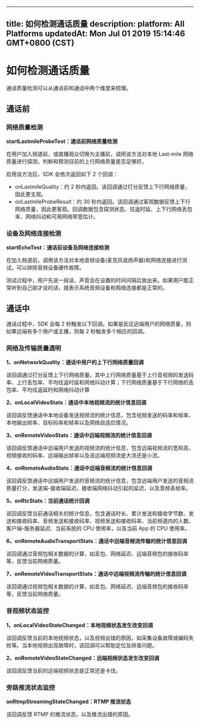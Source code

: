 
---
title: 如何检测通话质量
description: 
platform: All Platforms
updatedAt: Mon Jul 01 2019 15:14:46 GMT+0800 (CST)
---
# 如何检测通话质量
通话质量检测可以从通话前和通话中两个维度来梳理。

## 通话前

### 网络质量检测

**startLastmileProbeTest：通话前网络质量检测**

在用户加入频道前，或直播观众切换为主播前，调用该方法对本地 Last-mile 网络质量进行探测，判断和预测目前的上行网络质量是否足够好。

启用该方法后，SDK 会依次返回如下 2 个回调：

- onLastmileQuality：约 2 秒内返回。该回调通过打分反馈上下行网络质量，因此更主观。
- onLastmileProbeResult：约 30 秒内返回。该回调通过客观数据反馈上下行网络质量，因此更客观。回调数据包含探测状态、往返时延、上下行网络丢包率、网络抖动和可用网络带宽估计。

### 设备及网络连接检测

**startEchoTest：通话前设备及网络连接检测**

在加入频道前，调用该方法对本地音频设备(麦克风或扬声器)和网络连接进行测试，可以排除音频设备硬件故障。

测试过程中，用户先说一段话，声音会在设置的时间间隔后放出来。如果用户能正常听到自己刚才说的话，就表示系统音频设备和网络连接都是正常的。

## 通话中
通话过程中，SDK 会每 2 秒触发以下回调。如果是反应远端用户的网络质量，则如果远端有多个用户或主播，则每 2 秒触发多个相应的回调。

### 网络及传输质量透明

**1、onNetworkQuality：通话中用户的上下行网络质量回调**

该回调通过打分反馈上下行网络质量。其中上行网络质量基于上行音视频的发送码率、上行丢包率、平均往返时延和网络抖动计算；下行网络质量基于下行网络的丢包率、平均往返延时和网络抖动计算

**2、onLocalVideoStats：通话中本地视频流的统计信息回调**

该回调反馈通话中本地设备发送视频流的统计信息，包含视频发送的码率和帧率、本地输出帧率、目标码率和帧率以及网络自适应情况。

**3、onRemoteVideoStats：通话中远端视频流的统计信息回调**

该回调反馈通话中远端用户发送的视频流的统计信息，包含远端视频流的宽和高，视频接收的码率、远端输出帧率以及该远端视频流是大流还是小流。

**4、onRemoteAudioStats：通话中远端音频流的统计信息回调**

该回调反馈通话中远端用户发送的音频流的统计信息，包含远端用户发送的音频流质量打分，发送端-接收端延迟，接收端网络抖动引起的延迟，以及音频丢帧率。

**5、onRtcStats：当前通话统计回调**

该回调反馈当前通话相关的统计信息，包含通话时长、累计发送和接收字节数、发送和接收码率、音频发送和接收码率、视频发送和接收码率、当前频道内的人数、客户端-服务器延迟、当前系统的 CPU 使用率，以及当前 App 的 CPU 使用率。

**6、onRemoteAudioTransportStats：通话中远端音频流传输的统计信息回调**

该回调通过音频包相关数据的计算，如丢包、网络延迟、远端音频包的接收码率等，反馈当前网络质量。

**7、onRemoteVideoTransportStats：通话中远端视频流传输的统计信息回调**

该回调通过视频包相关数据的计算，如丢包、网络延迟、远端音频包的接收码率等，反馈当前网络质量。

### 音视频状态监控

**1、onLocalVideoStateChanged：本地视频状态发生改变回调**

该回调反馈当前的本地视频状态，以及视频出错的原因，如采集设备故障或编码失败等。当本地视频出现故障时，该回调可以帮助定位及排查问题。

**2、onRemoteVideoStateChanged：远端视频状态发生改变回调**

该回调反馈当前的远端视频状态是正常还是卡住。

### 旁路推流状态监控

**onRtmpStreamingStateChanged：RTMP 推流状态**

该回调反馈 RTMP 的推流状态，以及推流出错的原因。
